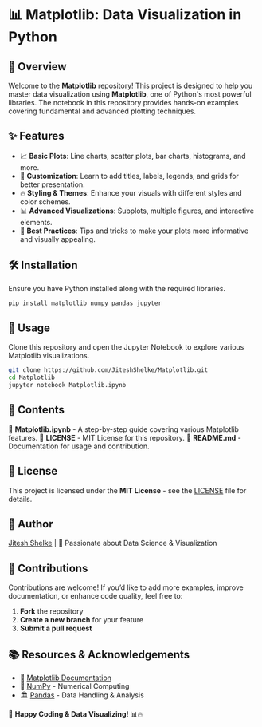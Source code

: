 # 📊 Matplotlib: Data Visualization in Python

## 🚀 Overview
Welcome to the **Matplotlib** repository! This project is designed to help you master data visualization using **Matplotlib**, one of Python's most powerful libraries. The notebook in this repository provides hands-on examples covering fundamental and advanced plotting techniques.

## ✨ Features
- 📈 **Basic Plots**: Line charts, scatter plots, bar charts, histograms, and more.
- 🎨 **Customization**: Learn to add titles, labels, legends, and grids for better presentation.
- 🔥 **Styling & Themes**: Enhance your visuals with different styles and color schemes.
- 📊 **Advanced Visualizations**: Subplots, multiple figures, and interactive elements.
- 📌 **Best Practices**: Tips and tricks to make your plots more informative and visually appealing.

## 🛠 Installation
Ensure you have Python installed along with the required libraries.

```bash
pip install matplotlib numpy pandas jupyter
```

## 📜 Usage
Clone this repository and open the Jupyter Notebook to explore various Matplotlib visualizations.

```bash
git clone https://github.com/JiteshShelke/Matplotlib.git
cd Matplotlib
jupyter notebook Matplotlib.ipynb
```

## 📘 Contents
📂 **Matplotlib.ipynb** - A step-by-step guide covering various Matplotlib features.
📜 **LICENSE** - MIT License for this repository.
📄 **README.md** - Documentation for usage and contribution.

## 📜 License
This project is licensed under the **MIT License** - see the [LICENSE](LICENSE) file for details.

## 👤 Author
[Jitesh Shelke](https://github.com/JiteshShelke) | 🚀 Passionate about Data Science & Visualization

## 🤝 Contributions
Contributions are welcome! If you’d like to add more examples, improve documentation, or enhance code quality, feel free to:
1. **Fork** the repository
2. **Create a new branch** for your feature
3. **Submit a pull request**

## 📚 Resources & Acknowledgements
- 📖 [Matplotlib Documentation](https://matplotlib.org/stable/contents.html)
- 🔢 [NumPy](https://numpy.org/) - Numerical Computing
- 🏛 [Pandas](https://pandas.pydata.org/) - Data Handling & Analysis

🚀 **Happy Coding & Data Visualizing!** 📊🔥


